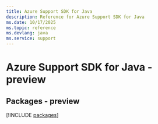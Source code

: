 ```yaml
---
title: Azure Support SDK for Java
description: Reference for Azure Support SDK for Java
ms.date: 10/17/2025
ms.topic: reference
ms.devlang: java
ms.service: support
---
```

# Azure Support SDK for Java - preview
## Packages - preview
[!INCLUDE [packages](support-index.md)]